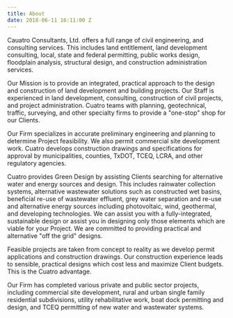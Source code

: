 ```yaml
---
title: About
date: 2018-06-11 16:11:00 Z
---
```


Cauatro Consultants, Ltd. offers a full range of civil engineering, and consulting services.  This includes land entitlement, land development consulting, local, state and federal permitting, public works design, floodplain analysis, structural design, and construction administration services.

Our Mission is to provide an integrated, practical approach to the design and construction of land development and building projects.   Our Staff is experienced in land development, consulting, construction of civil projects, and project administration.  Cuatro teams with planning, geotechnical, traffic, surveying, and other specialty firms to provide a "one-stop" shop for our Clients.

​Our Firm specializes in accurate preliminary engineering and planning to determine Project feasibility.  We also permit commercial site development work.  Cuatro develops construction drawings and specifications for approval by municipalities, counties, TxDOT, TCEQ, LCRA, and other regulatory agencies.

Cuatro provides Green Design by assisting Clients searching for alternative water and energy sources and design.  This includes rainwater collection systems, alternative wastewater solutions such as constructed wet basins, beneficial re-use of wastewater effluent, grey water separation and re-use and alternative energy sources including photovoltaic, wind, geothermal, and developing technologies.  We can assist you with a fully-integrated, sustainable design or assist you in designing only those elements which are viable for your Project.  We are committed to providing practical and alternative "off the grid" designs.

Feasible projects are taken from concept to reality as we develop permit applications and construction drawings.  Our construction experience leads to sensible, practical designs which cost less and maximize Client budgets.  This is the Cuatro advantage.

Our Firm has completed various private and public sector projects, including commercial site development, rural and urban single family residential subdivisions, utility rehabilitative work, boat dock permitting and design, and TCEQ permitting of new water and wastewater systems.